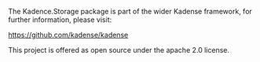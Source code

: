 The Kadence.Storage package is part of the wider Kadense framework, for further information, please visit:

https://github.com/kadense/kadense

This project is offered as open source under the apache 2.0 license.